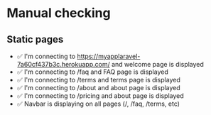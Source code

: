 # Manual checking

## Static pages

 - ✅ I'm connecting to  https://myapplaravel-7a60cf437b3c.herokuapp.com/ and welcome page is displayed
 - ✅ I'm connecting to  /faq and FAQ page is displayed 
 - ✅ I'm connecting to  /terms and terms page is displayed 
 - ✅ I'm connecting to  /about and about page is displayed 
 - ✅ I'm connecting to  /pricing and about page is displayed
 - ✅ Navbar is displaying on all pages (/, /faq, /terms, etc)
